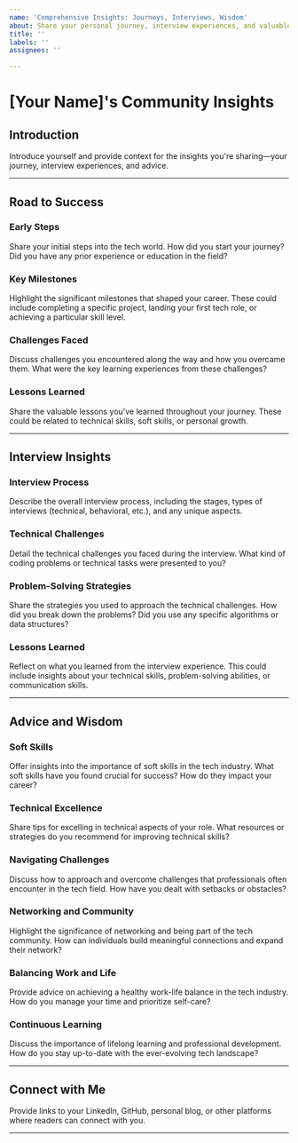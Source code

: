 ```yaml
---
name: 'Comprehensive Insights: Journeys, Interviews, Wisdom'
about: Share your personal journey, interview experiences, and valuable advice.
title: ''
labels: ''
assignees: ''

---
```


# [Your Name]'s Community Insights

## Introduction

Introduce yourself and provide context for the insights you're sharing—your journey, interview experiences, and advice.

---

## Road to Success

### Early Steps

Share your initial steps into the tech world. How did you start your journey? Did you have any prior experience or education in the field?

### Key Milestones

Highlight the significant milestones that shaped your career. These could include completing a specific project, landing your first tech role, or achieving a particular skill level.

### Challenges Faced

Discuss challenges you encountered along the way and how you overcame them. What were the key learning experiences from these challenges?

### Lessons Learned

Share the valuable lessons you've learned throughout your journey. These could be related to technical skills, soft skills, or personal growth.

---

## Interview Insights

### Interview Process

Describe the overall interview process, including the stages, types of interviews (technical, behavioral, etc.), and any unique aspects.

### Technical Challenges

Detail the technical challenges you faced during the interview. What kind of coding problems or technical tasks were presented to you?

### Problem-Solving Strategies

Share the strategies you used to approach the technical challenges. How did you break down the problems? Did you use any specific algorithms or data structures?

### Lessons Learned

Reflect on what you learned from the interview experience. This could include insights about your technical skills, problem-solving abilities, or communication skills.

---

## Advice and Wisdom

### Soft Skills

Offer insights into the importance of soft skills in the tech industry. What soft skills have you found crucial for success? How do they impact your career?

### Technical Excellence

Share tips for excelling in technical aspects of your role. What resources or strategies do you recommend for improving technical skills?

### Navigating Challenges

Discuss how to approach and overcome challenges that professionals often encounter in the tech field. How have you dealt with setbacks or obstacles?

### Networking and Community

Highlight the significance of networking and being part of the tech community. How can individuals build meaningful connections and expand their network?

### Balancing Work and Life

Provide advice on achieving a healthy work-life balance in the tech industry. How do you manage your time and prioritize self-care?

### Continuous Learning

Discuss the importance of lifelong learning and professional development. How do you stay up-to-date with the ever-evolving tech landscape?

---

## Connect with Me

Provide links to your LinkedIn, GitHub, personal blog, or other platforms where readers can connect with you.

---

